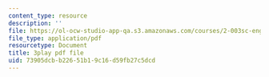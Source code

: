 ```yaml
---
content_type: resource
description: ''
file: https://ol-ocw-studio-app-qa.s3.amazonaws.com/courses/2-003sc-engineering-dynamics-fall-2011/73905dcbb22651b19c16d59fb27c5dcd_qrbCpv3Sv34.pdf
file_type: application/pdf
resourcetype: Document
title: 3play pdf file
uid: 73905dcb-b226-51b1-9c16-d59fb27c5dcd
---
```

